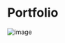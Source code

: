 # Portfolio

![image](https://github.com/Anup451/Portfolio/assets/78673834/5efb9184-16a2-47e3-aa1b-886ae8e157ce)
